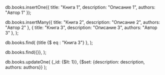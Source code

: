 db.books.insertOne({
  title: "Книга 1",
  description: "Описание 1",
  authors: "Автор 1"
});


db.books.insertMany({
  title: "Книга 2",
  description: "Описание 2",
  authors: "Автор 2"
},
{
  title: "Книга 3",
  description: "Описание 3",
  authors: "Автор 3"
},
);


db.books.find(
{title {$ eq :  "Книга 3"} },
);

db.books.find({}},
);



db.books.updateOne(
    {_id: {$lt: 1}},
    {$set: {description: description, authors: authors}}
);
